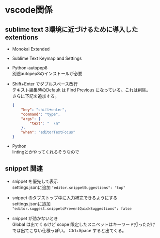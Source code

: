 vscode関係
===

sublime text 3環境に近づけるために導入したextentions
---

- Monokai Extended

- Sublime Text Keymap and Settings

- Python-autopep8  
    別途autopep8のインストールが必要

- Shift+Enter でダブルスペース改行  
    テキスト編集時のDefault は Find Previous になっている。これは削除。  
    さらに下記を追加する。

    ```json
    {
        "key": "shift+enter",
        "command": "type",
        "args": {
            "text": "  \n"
        },
        "when": "editorTextFocus"
    }
    ```

- Python  
    lintingとかやってくれるそうなので



snippet 関連
---
- snippet を優先して表示  
settings.jsonに追加 
`"editor.snippetSuggestions": "top"`

- snippet のタブストップ中に入力補完できるようにする  
settings.jsonに追加 
`"editor.suggest.snippetsPreventQuickSuggestions": false`

- snippet が効かないとき  
Global は出てくるけど scope 限定したスニペットはキーワード打っただけでは出てこない仕様っぽい。
Ctrl+Space すると出てくる。


